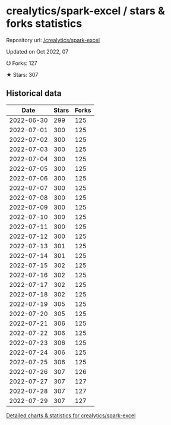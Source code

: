# crealytics/spark-excel / stars & forks statistics

Repository url: [/crealytics/spark-excel](https://github.com/crealytics/spark-excel)

Updated on Oct 2022, 07

☋ Forks: 127

★ Stars: 307

## Historical data
| Date | Stars | Forks |
|------|-------|-------|
| 2022-06-30 | 299 | 125 | 
| 2022-07-01 | 300 | 125 | 
| 2022-07-02 | 300 | 125 | 
| 2022-07-03 | 300 | 125 | 
| 2022-07-04 | 300 | 125 | 
| 2022-07-05 | 300 | 125 | 
| 2022-07-06 | 300 | 125 | 
| 2022-07-07 | 300 | 125 | 
| 2022-07-08 | 300 | 125 | 
| 2022-07-09 | 300 | 125 | 
| 2022-07-10 | 300 | 125 | 
| 2022-07-11 | 300 | 125 | 
| 2022-07-12 | 300 | 125 | 
| 2022-07-13 | 301 | 125 | 
| 2022-07-14 | 301 | 125 | 
| 2022-07-15 | 302 | 125 | 
| 2022-07-16 | 302 | 125 | 
| 2022-07-17 | 302 | 125 | 
| 2022-07-18 | 302 | 125 | 
| 2022-07-19 | 305 | 125 | 
| 2022-07-20 | 305 | 125 | 
| 2022-07-21 | 306 | 125 | 
| 2022-07-22 | 306 | 125 | 
| 2022-07-23 | 306 | 125 | 
| 2022-07-24 | 306 | 125 | 
| 2022-07-25 | 306 | 125 | 
| 2022-07-26 | 307 | 126 | 
| 2022-07-27 | 307 | 127 | 
| 2022-07-28 | 307 | 127 | 
| 2022-07-29 | 307 | 127 | 


[Detailed charts & statistics for crealytics/spark-excel](https://reviewgithub.com/rep/crealytics/spark-excel)
